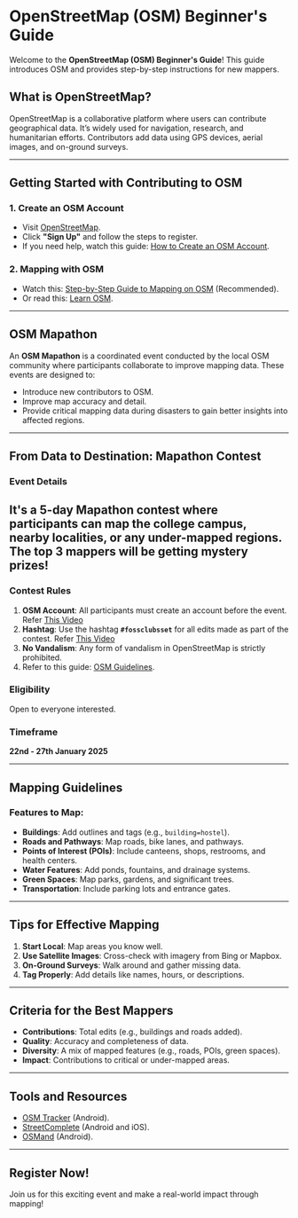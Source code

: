 # OpenStreetMap (OSM) Beginner's Guide

Welcome to the **OpenStreetMap (OSM) Beginner's Guide**! This guide introduces OSM and provides step-by-step instructions for new mappers.

## What is OpenStreetMap?

OpenStreetMap is a collaborative platform where users can contribute geographical data. It’s widely used for navigation, research, and humanitarian efforts. Contributors add data using GPS devices, aerial images, and on-ground surveys.

---

## Getting Started with Contributing to OSM

### 1. Create an OSM Account

- Visit [OpenStreetMap](https://www.openstreetmap.org/).
- Click **"Sign Up"** and follow the steps to register.
- If you need help, watch this guide: [How to Create an OSM Account](https://youtu.be/F2c6Edonnlo).

### 2. Mapping with OSM

- Watch this: [Step-by-Step Guide to Mapping on OSM](https://youtu.be/Ir-3K0pjwOI) (Recommended).
- Or read this: [Learn OSM](https://learnosm.org/en/beginner/introduction/).

---

## OSM Mapathon

An **OSM Mapathon** is a coordinated event conducted by the local OSM community where participants collaborate to improve mapping data. These events are designed to:

- Introduce new contributors to OSM.
- Improve map accuracy and detail.
- Provide critical mapping data during disasters to gain better insights into affected regions.

---

## From Data to Destination: Mapathon Contest

### Event Details

It's a **5-day Mapathon contest** where participants can map the college campus, nearby localities, or any under-mapped regions. The top 3 mappers will be getting **mystery prizes**!
---

### Contest Rules

1. **OSM Account**: All participants must create an account before the event. Refer [This Video](https://www.youtube.com/watch?v=5FwMgCsyuwg&t=197s)
2. **Hashtag**: Use the hashtag **`#fossclubsset`** for all edits made as part of the contest. Refer [This Video](https://www.youtube.com/watch?v=5FwMgCsyuwg&t=246s)
3. **No Vandalism**: Any form of vandalism in OpenStreetMap is strictly prohibited.
4. Refer to this guide: [OSM Guidelines](#).

### Eligibility

Open to everyone interested.

### Timeframe

**22nd - 27th January 2025**

---

## Mapping Guidelines

### Features to Map:

- **Buildings**: Add outlines and tags (e.g., `building=hostel`).
- **Roads and Pathways**: Map roads, bike lanes, and pathways.
- **Points of Interest (POIs)**: Include canteens, shops, restrooms, and health centers.
- **Water Features**: Add ponds, fountains, and drainage systems.
- **Green Spaces**: Map parks, gardens, and significant trees.
- **Transportation**: Include parking lots and entrance gates.

---

## Tips for Effective Mapping

1. **Start Local**: Map areas you know well.
2. **Use Satellite Images**: Cross-check with imagery from Bing or Mapbox.
3. **On-Ground Surveys**: Walk around and gather missing data.
4. **Tag Properly**: Add details like names, hours, or descriptions.

---

## Criteria for the Best Mappers

- **Contributions**: Total edits (e.g., buildings and roads added).
- **Quality**: Accuracy and completeness of data.
- **Diversity**: A mix of mapped features (e.g., roads, POIs, green spaces).
- **Impact**: Contributions to critical or under-mapped areas.

---

## Tools and Resources

- [OSM Tracker](https://play.google.com/store/apps/details?id=me.guillaumin.android.osmtracker) (Android).
- [StreetComplete](https://play.google.com/store/apps/details?id=de.westnordost.streetcomplete) (Android and iOS).
- [OSMand](https://osmand.net/) (Android).

---

## Register Now!

Join us for this exciting event and make a real-world impact through mapping!
